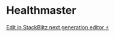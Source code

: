 # Healthmaster

[Edit in StackBlitz next generation editor ⚡️](https://stackblitz.com/~/github.com/Abhinav-baghel831/Healthmaster)